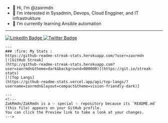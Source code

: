 - 👋 Hi, I’m @zaxrmdn
- 👀 I’m interested in Sysadmin, Devops, Cloud Engginer, and IT infrastrukture
- 🌱 I’m currently learning Ansible automation
---
<div id="badges">
  <a href="https://www.linkedin.com/in/zakaria-ramadan/">
    <img src="https://img.shields.io/badge/LinkedIn-blue?style=for-the-badge&logo=linkedin&logoColor=white" alt="LinkedIn Badge"/>
  </a>
  <a href="twittercom/@zaxrmdn">
    <img src="https://img.shields.io/badge/Twitter-blue?style=for-the-badge&logo=twitter&logoColor=white" alt="Twitter Badge"/>
  </a>
</div>

```
---
### :fire: My Stats :
https://github-readme-streak-stats.herokuapp.com/?user=zaxrmdn
[![GitHub Streak]
(http://github-readme-streak-stats.herokuapp.com?user=zaxrmdn&theme=dark&background=000000)](https://git.io/streak-stats)
[![Top Langs]
(https://github-readme-stats.vercel.app/api/top-langs/?username=zaxrmdn&layout=compact&theme=vision-friendly-dark)]

---
<!---
ZakRmdn/ZakRmdn is a ✨ special ✨ repository because its `README.md` (this file) appears on your GitHub profile.
You can click the Preview link to take a look at your changes.
--->
